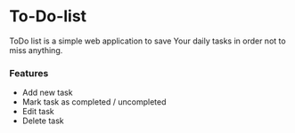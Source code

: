# To-Do-list
ToDo list is a simple web application to save Your daily tasks in order not to miss anything.

### Features
* Add new task
* Mark task as completed / uncompleted
* Edit task
* Delete task
